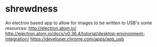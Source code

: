 # shrewdness
An electron based app to allow for images to be written to USB's
some resources: 
  http://electron.atom.io/
  http://electron.atom.io/docs/v0.36.4/tutorial/desktop-environment-integration/
  https://developer.chrome.com/apps/app_usb
